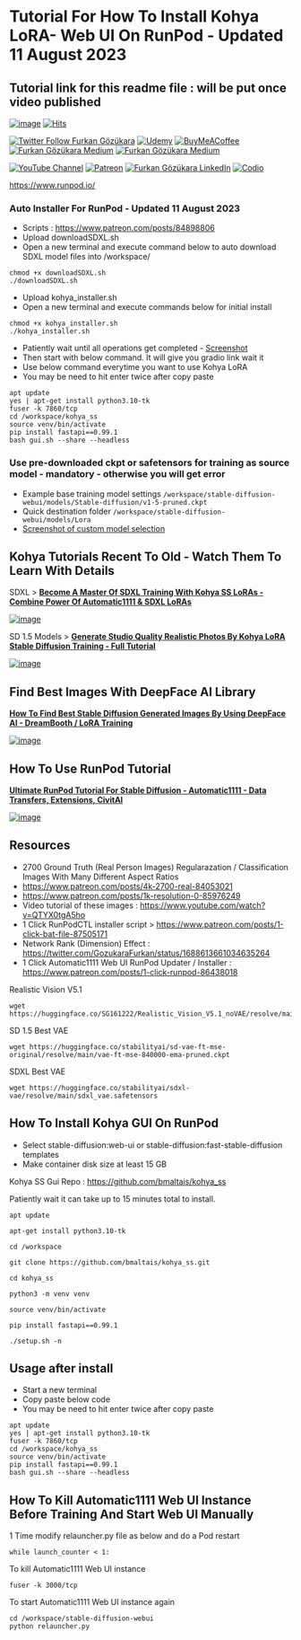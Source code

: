 # Tutorial For How To Install Kohya LoRA- Web UI On RunPod - Updated 11 August 2023

## Tutorial link for this readme file : will be put once video published

[![image](https://img.shields.io/discord/772774097734074388?label=Discord&logo=discord)](https://discord.com/servers/software-engineering-courses-secourses-772774097734074388) [![Hits](https://hits.seeyoufarm.com/api/count/incr/badge.svg?url=https%3A%2F%2Fgithub.com%2FFurkanGozukara%2FStable-Diffusion%2Fedit%2Fmain%2FTutorials%2FHow-To-Install-Kohya-LoRA-Web-UI-On-RunPod.md&count_bg=%2379C83D&title_bg=%239E0F0F&icon=apachespark.svg&icon_color=%23E7E7E7&title=views&edge_flat=false)](https://hits.seeyoufarm.com) 

[![Twitter Follow Furkan Gözükara](https://img.shields.io/badge/Twitter-Follow%20Me-1DA1F2?style=for-the-badge&logo=twitter&logoColor=white)](https://twitter.com/GozukaraFurkan) [![Udemy](https://img.shields.io/static/v1?style=for-the-badge&message=Stable%20Diffusion%20Course&color=A435F0&logo=Udemy&logoColor=FFFFFF&label=Udemy)](https://www.udemy.com/course/stable-diffusion-dreambooth-lora-zero-to-hero/) [![BuyMeACoffee](https://img.shields.io/badge/Buy%20Me%20a%20Coffee-ffdd00?style=for-the-badge&logo=buy-me-a-coffee&logoColor=black)](https://www.buymeacoffee.com/DrFurkan) [![Furkan Gözükara Medium](https://img.shields.io/badge/Medium-12100E?style=for-the-badge&logo=medium&logoColor=white)](https://medium.com/@furkangozukara) [![Furkan Gözükara Medium](https://img.shields.io/badge/DeviantArt-05CC47?style=for-the-badge&logo=deviantart&logoColor=white)](https://www.deviantart.com/monstermmorpg) 



[![YouTube Channel](https://img.shields.io/badge/YouTube-SECourses-C50C0C?style=for-the-badge&logo=youtube)](https://www.youtube.com/SECourses) [![Patreon](https://img.shields.io/badge/Patreon-Support%20Me-F2EB0E?style=for-the-badge&logo=patreon)](https://www.patreon.com/SECourses) [![Furkan Gözükara LinkedIn](https://img.shields.io/badge/LinkedIn-Follow%20Me-0077B5?style=for-the-badge&logo=linkedin&logoColor=white)](https://www.linkedin.com/in/furkangozukara/) [![Codio](https://img.shields.io/static/v1?style=for-the-badge&message=Articles&color=4574E0&logo=Codio&logoColor=FFFFFF&label=CivitAI)](https://civitai.com/user/SECourses/articles)

https://www.runpod.io/

### Auto Installer For RunPod - Updated 11 August 2023
* Scripts : https://www.patreon.com/posts/84898806
* Upload downloadSDXL.sh
* Open a new terminal and execute command below to auto download SDXL model files into /workspace/
```
chmod +x downloadSDXL.sh
./downloadSDXL.sh
```


* Upload kohya_installer.sh
* Open a new terminal and execute commands below for initial install
```
chmod +x kohya_installer.sh
./kohya_installer.sh
```
* Patiently wait until all operations get completed - [Screenshot](https://cdn-uploads.huggingface.co/production/uploads/6345bd89fe134dfd7a0dba40/rT5O74VPhrFlNdjdkX2dv.png)
* Then start with below command. It will give you gradio link wait it
* Use below command everytime you want to use Kohya LoRA
* You may be need to hit enter twice after copy paste

```
apt update
yes | apt-get install python3.10-tk
fuser -k 7860/tcp
cd /workspace/kohya_ss
source venv/bin/activate
pip install fastapi==0.99.1
bash gui.sh --share --headless
```

### Use pre-downloaded ckpt or safetensors for training as source model - mandatory - otherwise you will get error
* Example base training model settings ```/workspace/stable-diffusion-webui/models/Stable-diffusion/v1-5-pruned.ckpt```
* Quick destination folder ```/workspace/stable-diffusion-webui/models/Lora```
* [Screenshot of custom model selection](https://cdn-uploads.huggingface.co/production/uploads/6345bd89fe134dfd7a0dba40/YPU7_TfhK9xOIbynF9Jft.png)

## Kohya Tutorials Recent To Old - Watch Them To Learn With Details

SDXL > [**Become A Master Of SDXL Training With Kohya SS LoRAs - Combine Power Of Automatic1111 & SDXL LoRAs**](https://youtu.be/sBFGitIvD2A)

[![image](https://cdn-uploads.huggingface.co/production/uploads/6345bd89fe134dfd7a0dba40/rXbRquLxFaDGaGlkl-SUp.png)](https://youtu.be/sBFGitIvD2A)

SD 1.5 Models > [**Generate Studio Quality Realistic Photos By Kohya LoRA Stable Diffusion Training - Full Tutorial**](https://youtu.be/TpuDOsuKIBo)

[![image](https://cdn-uploads.huggingface.co/production/uploads/6345bd89fe134dfd7a0dba40/QA9woGfjeql37J9JepbrW.png)](https://youtu.be/TpuDOsuKIBo)

## Find Best Images With DeepFace AI Library

[**How To Find Best Stable Diffusion Generated Images By Using DeepFace AI - DreamBooth / LoRA Training**](https://youtu.be/343I11mhnXs)

[![image](https://user-images.githubusercontent.com/19240467/236293388-6254ff84-0866-4bd4-a5d4-2db3c42be3f0.png)](https://youtu.be/343I11mhnXs)

## How To Use RunPod Tutorial

[**Ultimate RunPod Tutorial For Stable Diffusion - Automatic1111 - Data Transfers, Extensions, CivitAI**](https://www.youtube.com/watch?v=QN1vdGhjcRc) 

[![image](https://cdn-uploads.huggingface.co/production/uploads/6345bd89fe134dfd7a0dba40/NLbuo08ixbjt5t3iG5ioG.png)](https://www.youtube.com/watch?v=QN1vdGhjcRc)

## Resources

* 2700 Ground Truth (Real Person Images) Regularazation / Classification Images With Many Different Aspect Ratios
* https://www.patreon.com/posts/4k-2700-real-84053021
* https://www.patreon.com/posts/1k-resolution-0-85976249
* Video tutorial of these images : https://www.youtube.com/watch?v=QTYX0tgA5ho
* 1 Click RunPodCTL installer script > https://www.patreon.com/posts/1-click-bat-file-87505171
* Network Rank (Dimension) Effect : https://twitter.com/GozukaraFurkan/status/1688613661034635264
* 1 Click Automatic1111 Web UI RunPod Updater / Installer : https://www.patreon.com/posts/1-click-runpod-86438018
 
Realistic Vision V5.1 
```
wget https://huggingface.co/SG161222/Realistic_Vision_V5.1_noVAE/resolve/main/Realistic_Vision_V5.1.safetensors
```

SD 1.5 Best VAE
```
wget https://huggingface.co/stabilityai/sd-vae-ft-mse-original/resolve/main/vae-ft-mse-840000-ema-pruned.ckpt
```

SDXL Best VAE
```
wget https://huggingface.co/stabilityai/sdxl-vae/resolve/main/sdxl_vae.safetensors
```

## How To Install Kohya GUI On RunPod

* Select stable-diffusion:web-ui or stable-diffusion:fast-stable-diffusion templates
* Make container disk size at least 15 GB

Kohya SS Gui Repo : https://github.com/bmaltais/kohya_ss

Patiently wait it can take up to 15 minutes total to install.

```
apt update
```

```
apt-get install python3.10-tk
```

```
cd /workspace
```

```
git clone https://github.com/bmaltais/kohya_ss.git
```

```
cd kohya_ss
```

```
python3 -m venv venv
```

```
source venv/bin/activate
```

```
pip install fastapi==0.99.1
```

```
./setup.sh -n
```

## Usage after install

* Start a new terminal
* Copy paste below code
* You may be need to hit enter twice after copy paste

```
apt update
yes | apt-get install python3.10-tk
fuser -k 7860/tcp
cd /workspace/kohya_ss
source venv/bin/activate
pip install fastapi==0.99.1
bash gui.sh --share --headless
```

## How To Kill Automatic1111 Web UI Instance Before Training And Start Web UI Manually

1 Time modify relauncher.py file as below and do a Pod restart
```
while launch_counter < 1:
```

To kill Automatic1111 Web UI instance
```
fuser -k 3000/tcp
```

To start Automatic1111 Web UI instance again
```
cd /workspace/stable-diffusion-webui
python relauncher.py
```

